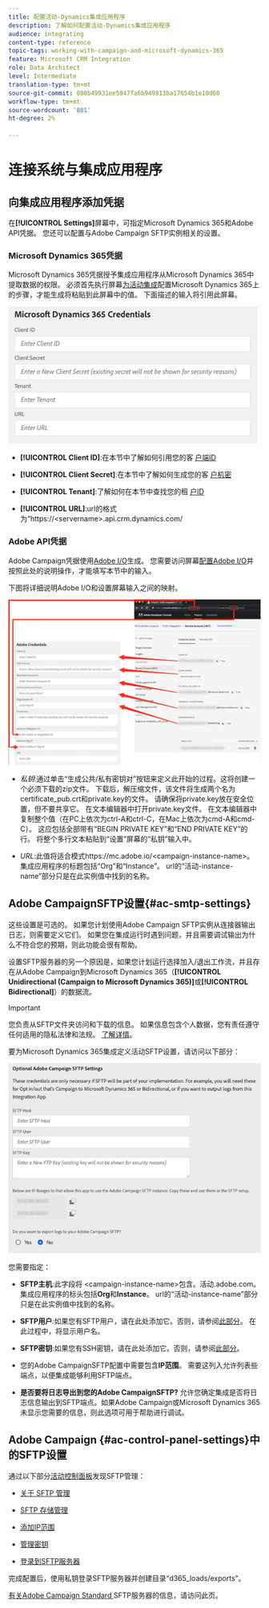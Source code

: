 ```yaml
---
title: 配置活动-Dynamics集成应用程序
description: 了解如何配置活动-Dynamics集成应用程序
audience: integrating
content-type: reference
topic-tags: working-with-campaign-and-microsoft-dynamics-365
feature: Microsoft CRM Integration
role: Data Architect
level: Intermediate
translation-type: tm+mt
source-git-commit: 088b49931ee5047fa6b949813ba17654b1e10d60
workflow-type: tm+mt
source-wordcount: '801'
ht-degree: 2%

---
```



# 连接系统与集成应用程序

## 向集成应用程序添加凭据

在&#x200B;**[!UICONTROL Settings]**&#x200B;屏幕中，可指定Microsoft Dynamics 365和Adobe API凭据。 您还可以配置与Adobe Campaign SFTP实例相关的设置。

### Microsoft Dynamics 365凭据

Microsoft Dynamics 365凭据授予集成应用程序从Microsoft Dynamics 365中提取数据的权限。  必须首先执行屏幕[为活动集成](../../integrating/using/d365-acs-configure-d365.md)配置Microsoft Dynamics 365上的步骤，才能生成将粘贴到此屏幕中的值。 下面描述的输入将引用此屏幕。

![](assets/do-not-localize/d365-to-acs-ui-page-workflows-settings-d365.png)

* **[!UICONTROL Client ID]**:在本节中了解如何引用您的客 [户端ID](../../integrating/using/d365-acs-configure-d365.md#register-a-new-app)

* **[!UICONTROL Client Secret]**:在本节中了解如何生成您的客 [户机密](../../integrating/using/d365-acs-configure-d365.md#generate-a-client-secret)

* **[!UICONTROL Tenant]**:了解如何在本节中查找您的租 [户ID](../../integrating/using/d365-acs-configure-d365.md#get-the-tenant-id)

* **[!UICONTROL URL]**:url的格式为“https://&lt;servername>.api.crm.dynamics.com/

### Adobe API凭据

Adobe Campaign凭据使用[Adobe I/O](https://www.adobe.io/)生成。 您需要访问屏幕[配置Adobe I/O](../../integrating/using/d365-acs-configure-adobe-io.md)并按照此处的说明操作，才能填写本节中的输入。

下图将详细说明Adobe I/O和设置屏幕输入之间的映射。

![](assets/do-not-localize/d365-to-acs-ui-page-workflows-settings-adobeio.png)

* *私钥*:通过单击“生成公共/私有密钥对”按钮来定义此开始的过程。这将创建一个必须下载的zip文件。 下载后，解压缩文件，该文件将生成两个名为certificate_pub.crt和private.key的文件。 请确保将private.key放在安全位置，但不要共享它。 在文本编辑器中打开private.key文件。 在文本编辑器中复制整个值（在PC上依次为ctrl-A和ctrl-C，在Mac上依次为cmd-A和cmd-C）。 这应包括全部带有“BEGIN PRIVATE KEY”和“END PRIVATE KEY”的行。 将整个多行文本粘贴到“设置”屏幕的“私钥”输入中。

* *URL*:此值将适合模式https\://mc.adobe.io/&lt;campaign-instance-name>。集成应用程序的标题包括“Org”和“Instance”。 url的“活动-instance-name”部分只是在此实例值中找到的名称。

## Adobe CampaignSFTP设置{#ac-smtp-settings}

这些设置是可选的。 如果您计划使用Adobe Campaign SFTP实例从连接器输出日志，则需要定义它们。 如果您在集成运行时遇到问题，并且需要调试输出为什么不符合您的预期，则此功能会很有帮助。

设置SFTP服务器的另一个原因是，如果您计划运行选择加入/退出工作流，并且存在从Adobe Campaign到Microsoft Dynamics 365（**[!UICONTROL Unidirectional (Campaign to Microsoft Dynamics 365)]**&#x200B;或&#x200B;**[!UICONTROL Bidirectional]**）的数据流。

>[!IMPORTANT]
>
>您负责从SFTP文件夹访问和下载的信息。 如果信息包含个人数据，您有责任遵守任何适用的隐私法律和法规。 [了解详情](../../integrating/using/d365-acs-notices-and-recommendations.md#acs-msdyn-manage-privacy)。


要为Microsoft Dynamics 365集成定义活动SFTP设置，请访问以下部分：

![](assets/do-not-localize/d365-to-acs-ui-page-workflows-settings-sftp.png)

您需要指定：

* **SFTP主机**:此字段将 &lt;campaign-instance-name>包含。活动.adobe.com。集成应用程序的标头包括&#x200B;**Org**&#x200B;和&#x200B;**Instance**。 url的“活动-instance-name”部分只是在此实例值中找到的名称。

* **SFTP用户**:如果您有SFTP用户，请在此处添加它。否则，请参阅[此部分](#ac-control-panel-settings)。 在此过程中，将显示用户名。

* **SFTP密钥**:如果您有SSH密钥，请在此处添加它。否则，请参阅[此部分](#ac-control-panel-settings)。

* 您的Adobe CampaignSFTP配置中需要包含&#x200B;**IP范围**。 需要这列入允许列表些端点，以便集成能够利用SFTP端点。

* **是否要将日志导出到您的Adobe CampaignSFTP?** 允许您确定集成是否将日志信息输出到SFTP端点。如果Adobe Campaign或Microsoft Dynamics 365未显示您需要的信息，则此选项可用于帮助进行调试。

## Adobe Campaign {#ac-control-panel-settings}中的SFTP设置

通过以下部分[活动控制面板](https://experienceleague.adobe.com/docs/control-panel/using/control-panel-home.html?lang=zh-Hans)发现SFTP管理：

* [关于 SFTP 管理](https://experienceleague.adobe.com/docs/control-panel/using/sftp-management/about-sftp-management.html?lang=en#sftp-management)

* [SFTP 存储管理](https://experienceleague.adobe.com/docs/control-panel/using/sftp-management/key-management.html?lang=en#installing-ssh-key)

* [添加IP范围](https://experienceleague.adobe.com/docs/control-panel/using/sftp-management/ip-range-allow-listing.html?lang=en#sftp-management)

* [管理密钥](https://experienceleague.adobe.com/docs/control-panel/using/sftp-management/key-management.html?lang=en#sftp-management)

* [登录到SFTP服务器](https://experienceleague.adobe.com/docs/control-panel/using/sftp-management/logging-into-sftp-server.html?lang=en#sftp-management)

完成配置后，使用私钥登录SFTP服务器并创建目录“d365_loads/exports”。

[有关Adobe Campaign Standard ](https://experienceleague.adobe.com/docs/campaign-standard-learn/control-panel/sftp-management/monitoring-server-capacity.html?lang=en#sftp-management) SFTP服务器的信息，请访问此页。
